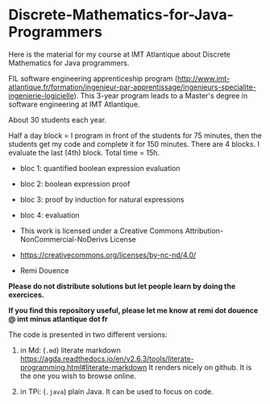 # Discrete-Mathematics-for-Java-Programmers

Here is the material for my course at IMT Atlantique about Discrete Mathematics for Java programmers.

FIL software engineering apprenticeship program (http://www.imt-atlantique.fr/formation/ingenieur-par-apprentissage/ingenieurs-specialite-ingenierie-logicielle). This 3-year program leads to a Master's degree in software engineering at IMT Atlantique.

About 30 students each year.

Half a day block = I program in front of the students for 75 minutes, then the students get my code and complete it for 150 minutes.
There are 4 blocks. 
I evaluate the last (4th) block.
Total time = 15h.

- bloc 1: quantified boolean expression evaluation
- bloc 2: boolean expression proof
- bloc 3: proof by induction for natural expressions
- bloc 4: evaluation 

- This work is licensed under a Creative Commons Attribution-NonCommercial-NoDerivs License 
- https://creativecommons.org/licenses/by-nc-nd/4.0/
- Remi Douence

**Please do not distribute solutions but let people learn by doing the exercices.**

**If you find this repository useful, please let me know at remi dot douence @ imt minus atlantique dot fr**

The code is presented in two different versions:

1. in Md: (`.md`) literate markdown 
  https://agda.readthedocs.io/en/v2.6.3/tools/literate-programming.html#literate-markdown
  It renders nicely on github. It is the one you wish to browse online.

2. in TPi: (`.java`) plain Java.
   It can be used to focus on code. 
